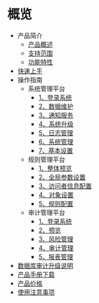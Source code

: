 # 概览


* 产品简介
    * [产品概述](/udas/concepts/overeview)
    * [支持范围](/udas/concepts/support)
    * [功能特性](/udas/concepts/feature)
* [快速上手](/udas/start)
* 操作指南
    * 系统管理平台
        * [1、登录系统](/udas/operation/manage/login)
        * [2、数据维护](/udas/operation/manage/data)
        * [3、通知服务](/udas/operation/manage/inform)
        * [4、系统升级](/udas/operation/manage/upgrade)
        * [5、日志管理](/udas/operation/manage/log)
        * [6、系统管理](/udas/operation/manage/system)
        * [7、基本设置](/udas/operation/manage/basic)
    * 规则管理平台
        * [1、整体预览](/udas/operation/rule/dashboard)
        * [2、全局参数设置](/udas/operation/rule/whole)
        * [3、访问者信息配置](/udas/operation/rule/config)
        * [4、对象设置](/udas/operation/rule/object)
        * [5、规则配置](/udas/operation/rule/procedure)
    * 审计管理平台
        * [1、登录系统](/udas/operation/audit/login)
        * [2、预览](/udas/operation/audit/dashboard)
        * [3、风险管理](/udas/operation/audit/risk)
        * [4、审计管理](/udas/operation/audit/aud)
        * [5、报表管理](/udas/operation/audit/report)
* [数据库审计升级说明](/udas/upgrade)
* [产品手册下载](/udas/manual)
* [产品价格](/udas/price)
* [使用注意事项](/udas/warning)


   
    
   
   
    
        
